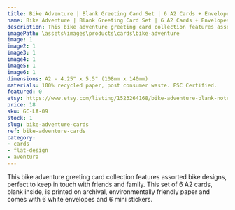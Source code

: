 ```yaml
---
title: Bike Adventure | Blank Greeting Card Set | 6 A2 Cards + Envelopes + Stickers
name: Bike Adventure | Blank Greeting Card Set | 6 A2 Cards + Envelopes + Stickers
description: This bike adventure greeting card collection features assorted bike designs, perfect to keep in touch with friends and family. This set of 6 A2 cards, blank inside, is printed on archival, environmentally friendly paper and comes with 6 white envelopes and 6 mini stickers.
imagePath: \assets\images\products\cards\bike-adventure
image: 1
image2: 1
image3: 1
image4: 1
image5: 1
image6: 1
dimensions: A2 - 4.25" x 5.5" (108mm x 140mm)
materials: 100% recycled paper, post consumer waste. FSC Certified.
featured: 0
etsy: https://www.etsy.com/listing/1523264168/bike-adventure-blank-note-card-set-6-a2
price: 18
sku: GC-LA-09
stock: 1
slug: bike-adventure-cards
ref: bike-adventure-cards
category:
- cards
- flat-design
- aventura
---
```

This bike adventure greeting card collection features assorted bike designs, perfect to keep in touch with friends and family. This set of 6 A2 cards, blank inside, is printed on archival, environmentally friendly paper and comes with 6 white envelopes and 6 mini stickers.
